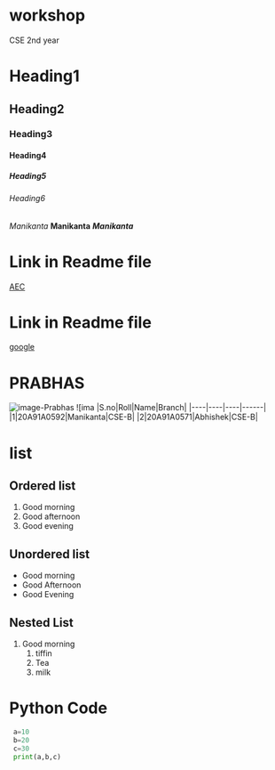 # workshop
CSE 2nd year
# Heading1
## Heading2
### Heading3
#### Heading4
##### Heading5
###### Heading6
*Manikanta*
**Manikanta**
***Manikanta***
# Link in Readme file
[AEC](https://www.aec.edu.in/)
# Link in Readme file
[google](https://www.google.co.in/)
# PRABHAS
![image-Prabhas](https://www.filmibeat.com/wimg/desktop/2019/10/prabhas_23.jpg)
![ima
|S.no|Roll|Name|Branch|
|----|----|----|------|
|1|20A91A0592|Manikanta|CSE-B|
|2|20A91A0571|Abhishek|CSE-B|

# list
## Ordered list
1. Good morning
2. Good afternoon
3. Good evening
## Unordered list
- Good morning
- Good Afternoon
- Good Evening

## Nested List
1. Good morning
   1. tiffin
   2. Tea
   3. milk
  
# Python Code
``` python
 a=10
 b=20
 c=30
 print(a,b,c)
```
